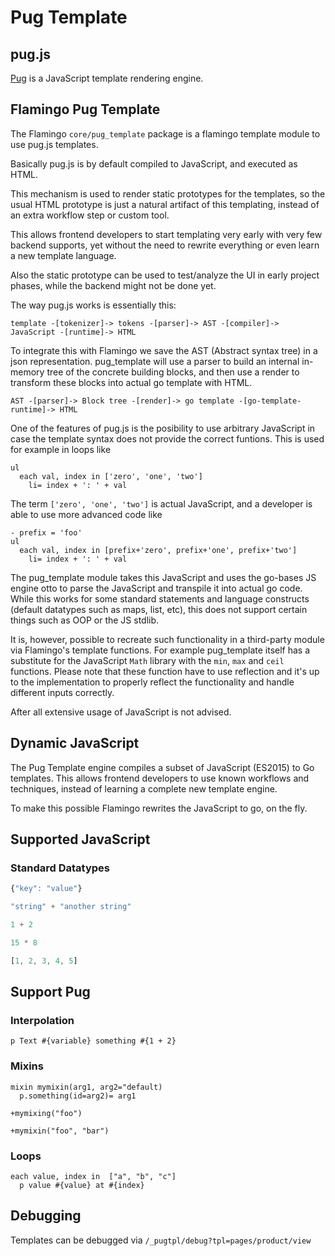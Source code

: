 # Pug Template

## pug.js

[Pug](https://pugjs.org/api/getting-started.html) is a JavaScript template rendering engine.
 
## Flamingo Pug Template

The Flamingo `core/pug_template` package is a flamingo template module to use pug.js templates.

Basically pug.js is by default compiled to JavaScript, and executed as HTML.

This mechanism is used to render static prototypes for the templates, so the usual HTML prototype is
just a natural artifact of this templating, instead of an extra workflow step or custom tool.

This allows frontend developers to start templating very early with very few backend supports,
yet without the need to rewrite everything or even learn a new template language.

Also the static prototype can be used to test/analyze the UI in early project phases, while the backend
might not be done yet.

The way pug.js works is essentially this:

```
template -[tokenizer]-> tokens -[parser]-> AST -[compiler]-> JavaScript -[runtime]-> HTML
```

To integrate this with Flamingo we save the AST (Abstract syntax tree) in a json representation.
pug_template will use a parser to build an internal in-memory tree of the concrete building
blocks, and then use a render to transform these blocks into actual go template with HTML.

```
AST -[parser]-> Block tree -[render]-> go template -[go-template-runtime]-> HTML
```

One of the features of pug.js is the posibility to use arbitrary JavaScript in case the template syntax
does not provide the correct funtions. This is used for example in loops like

```jade
ul
  each val, index in ['zero', 'one', 'two']
    li= index + ': ' + val
```

The term `['zero', 'one', 'two']` is actual JavaScript, and a developer is able to use more advanced
code like

```jade
- prefix = 'foo'
ul
  each val, index in [prefix+'zero', prefix+'one', prefix+'two']
    li= index + ': ' + val
```

The pug_template module takes this JavaScript and uses the go-bases JS engine otto to parse the JavaScript
and transpile it into actual go code.
While this works for some standard statements and language constructs (default datatypes such as maps, list, etc),
this does not support certain things such as OOP or the JS stdlib.

It is, however, possible to recreate such functionality in a third-party module via Flamingo's template functions.
For example pug_template itself has a substitute for the JavaScript `Math` library with the `min`, `max` and `ceil`
functions. Please note that these function have to use reflection and it's up to the implementation to properly
reflect the functionality and handle different inputs correctly.

After all extensive usage of JavaScript is not advised.

## Dynamic JavaScript

The Pug Template engine compiles a subset of JavaScript (ES2015) to Go templates.
This allows frontend developers to use known workflows and techniques, instead of learning
a complete new template engine.

To make this possible Flamingo rewrites the JavaScript to go, on the fly.

## Supported JavaScript

### Standard Datatypes

```javascript
{"key": "value"}

"string" + "another string"

1 + 2

15 * 8

[1, 2, 3, 4, 5]
```

## Support Pug

### Interpolation

```pug
p Text #{variable} something #{1 + 2}
```

### Mixins

```pug
mixin mymixin(arg1, arg2="default)
  p.something(id=arg2)= arg1
  
+mymixing("foo")

+mymixin("foo", "bar")
```

### Loops

```pug
each value, index in  ["a", "b", "c"]
  p value #{value} at #{index}
```

## Debugging

Templates can be debugged via `/_pugtpl/debug?tpl=pages/product/view`
